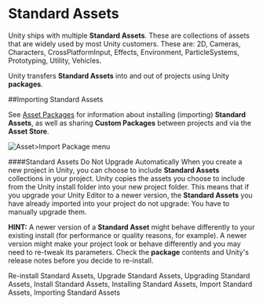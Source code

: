Standard Assets
===============


Unity ships with multiple __Standard Assets__. These are collections of assets that are widely used by most Unity customers. These are: 2D, Cameras, Characters, CrossPlatformInput, Effects, Environment, ParticleSystems, Prototyping, Utility, Vehicles.  

Unity transfers __Standard Assets__ into and out of projects using Unity __packages__.


##Importing Standard Assets

See [Asset Packages](AssetPackages) for information about installing (importing) __Standard Assets__, as well as sharing __Custom Packages__ between projects and via the __Asset Store__. 


![Asset>Import Package menu](../uploads/Main/ImportPackageMenu.png)


####Standard Assets Do Not Upgrade Automatically
When you create a new project in Unity, you can choose to include __Standard Assets__ collections in your project. Unity copies the assets you choose to include from the Unity install folder into your new project folder. This means that if you upgrade your Unity Editor to a newer version, the __Standard Assets__ you have already imported into your project do not upgrade: You have to manually upgrade them.

**HINT:** A newer version of a __Standard Asset__ might behave differently to your existing install (for performance or quality reasons, for example). A newer version might make your project look or behave differently and you may need to re-tweak its parameters. Check  the __package__ contents and Unity's release notes before you decide to re-install.


<span class="search-words">Re-install Standard Assets, Upgrade Standard Assets, Upgrading Standard Assets, Install Standard Assets, Installing Standard Assets, Import Standard Assets, Importing Standard Assets</span>

